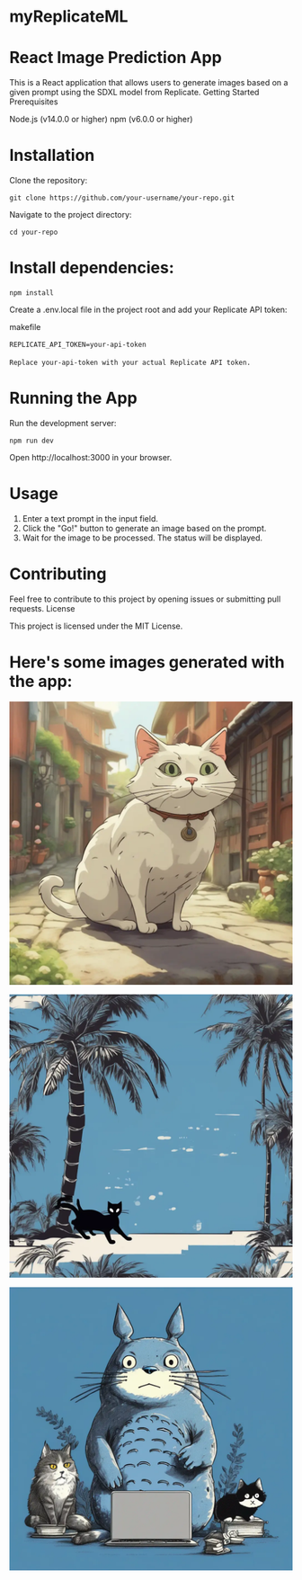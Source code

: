 # myReplicateML

# React Image Prediction App

This is a React application that allows users to generate images based on a given prompt using the SDXL model from Replicate.
Getting Started
Prerequisites

Node.js (v14.0.0 or higher)
npm (v6.0.0 or higher)

# Installation

Clone the repository:



    git clone https://github.com/your-username/your-repo.git



Navigate to the project directory:

    cd your-repo


# Install dependencies:



    npm install

Create a .env.local file in the project root and add your Replicate API token:

makefile

    REPLICATE_API_TOKEN=your-api-token

    Replace your-api-token with your actual Replicate API token.

# Running the App

Run the development server:



    npm run dev

Open http://localhost:3000 in your browser.

# Usage

1. Enter a text prompt in the input field.
2. Click the "Go!" button to generate an image based on the prompt.
3. Wait for the image to be processed. The status will be displayed.

# Contributing

Feel free to contribute to this project by opening issues or submitting pull requests.
License

This project is licensed under the MIT License.

# Here's some images generated with the app:

![Project Image 1](out-0.webp)

![Project Image 2](out-1.webp)

![Project Image 3](out-2.webp)



